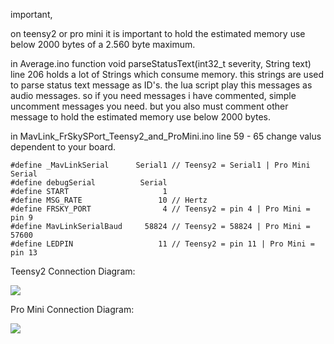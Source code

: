 important,

on teensy2 or pro mini it is important to hold the estimated memory use below 2000 bytes of a 2.560 byte maximum.

in Average.ino function void parseStatusText(int32_t severity, String text) line 206 holds a lot of Strings which consume memory. this strings are used to parse status text message as ID's. the lua script play this messages as audio messages. so if you need messages i have commented, simple uncomment messages you need. but you also must comment other message to hold the estimated memory use below 2000 bytes.

in MavLink_FrSkySPort_Teensy2_and_ProMini.ino line 59 - 65 change valus dependent to your board.

```
#define _MavLinkSerial      Serial1 // Teensy2 = Serial1 | Pro Mini Serial
#define debugSerial          Serial 
#define START                     1
#define MSG_RATE                 10 // Hertz
#define FRSKY_PORT                4 // Teensy2 = pin 4 | Pro Mini = pin 9
#define MavLinkSerialBaud     58824 // Teensy2 = 58824 | Pro Mini = 57600
#define LEDPIN                   11 // Teensy2 = pin 11 | Pro Mini = pin 13
```

Teensy2 Connection Diagram:

![](https://raw.githubusercontent.com/wolkstein/MavLink_FrSkySPort/s-c-l-v-rc/APM_MavLink2FrSky_TEENSY2.png)

Pro Mini Connection Diagram:

![](https://raw.githubusercontent.com/wolkstein/MavLink_FrSkySPort/s-c-l-v-rc/APM_MavLink2FrSky_PRO-MINI.png)